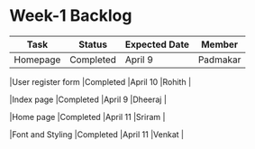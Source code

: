 # Week-1 Backlog


|Task                       |Status                         |Expected Date                |  Member         |
|---------------------------|-------------------------------|-----------------------------|-----------------|
|Homepage                   |Completed                      |April 9                      |Padmakar         |

|User register form         |Completed                      |April 10                     |Rohith           |

|Index page                 |Completed                      |April 9                      |Dheeraj          |

|Home page                  |Completed                      |April 11                     |Sriram           |

|Font and Styling           |Completed                      |April 11                     |Venkat           | 